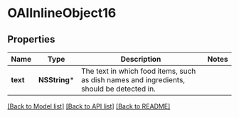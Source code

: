 # OAIInlineObject16

## Properties
Name | Type | Description | Notes
------------ | ------------- | ------------- | -------------
**text** | **NSString*** | The text in which food items, such as dish names and ingredients, should be detected in. | 

[[Back to Model list]](../README.md#documentation-for-models) [[Back to API list]](../README.md#documentation-for-api-endpoints) [[Back to README]](../README.md)


